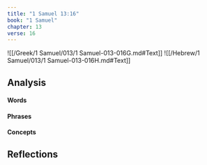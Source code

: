 ```yaml
---
title: "1 Samuel 13:16"
book: "1 Samuel"
chapter: 13
verse: 16
---
```

![[/Greek/1 Samuel/013/1 Samuel-013-016G.md#Text]]
![[/Hebrew/1 Samuel/013/1 Samuel-013-016H.md#Text]]

## Analysis

#### Words

#### Phrases

#### Concepts

## Reflections
